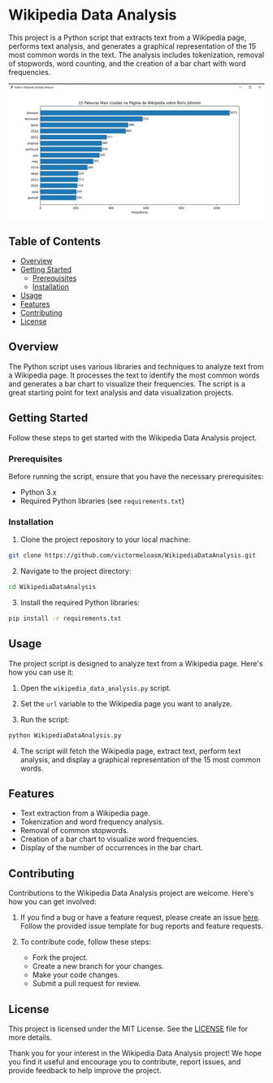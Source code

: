 # Wikipedia Data Analysis

This project is a Python script that extracts text from a Wikipedia page, performs text analysis, and generates a graphical representation of the 15 most common words in the text. The analysis includes tokenization, removal of stopwords, word counting, and the creation of a bar chart with word frequencies.

![Data Analysis](DataAnalysis.jpg)

## Table of Contents

- [Overview](#overview)
- [Getting Started](#getting-started)
  - [Prerequisites](#prerequisites)
  - [Installation](#installation)
- [Usage](#usage)
- [Features](#features)
- [Contributing](#contributing)
- [License](#license)

## Overview

The Python script uses various libraries and techniques to analyze text from a Wikipedia page. It processes the text to identify the most common words and generates a bar chart to visualize their frequencies. The script is a great starting point for text analysis and data visualization projects.

## Getting Started

Follow these steps to get started with the Wikipedia Data Analysis project.

### Prerequisites

Before running the script, ensure that you have the necessary prerequisites:

- Python 3.x
- Required Python libraries (see `requirements.txt`)

### Installation

1. Clone the project repository to your local machine:

```bash
git clone https://github.com/victormeloasm/WikipediaDataAnalysis.git
```

2. Navigate to the project directory:

```bash
cd WikipediaDataAnalysis
```

3. Install the required Python libraries:

```bash
pip install -r requirements.txt
```

## Usage

The project script is designed to analyze text from a Wikipedia page. Here's how you can use it:

1. Open the `wikipedia_data_analysis.py` script.

2. Set the `url` variable to the Wikipedia page you want to analyze.

3. Run the script:

```bash
python WikipediaDataAnalysis.py
```

4. The script will fetch the Wikipedia page, extract text, perform text analysis, and display a graphical representation of the 15 most common words.

## Features

- Text extraction from a Wikipedia page.
- Tokenization and word frequency analysis.
- Removal of common stopwords.
- Creation of a bar chart to visualize word frequencies.
- Display of the number of occurrences in the bar chart.

## Contributing

Contributions to the Wikipedia Data Analysis project are welcome. Here's how you can get involved:

1. If you find a bug or have a feature request, please create an issue [here](link). Follow the provided issue template for bug reports and feature requests.

2. To contribute code, follow these steps:

   - Fork the project.
   - Create a new branch for your changes.
   - Make your code changes.
   - Submit a pull request for review.

## License

This project is licensed under the MIT License. See the [LICENSE](LICENSE) file for more details.

Thank you for your interest in the Wikipedia Data Analysis project! We hope you find it useful and encourage you to contribute, report issues, and provide feedback to help improve the project.
